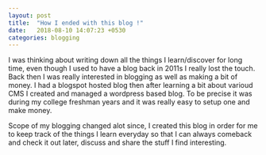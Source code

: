 ```yaml
---
layout: post
title:  "How I ended with this blog !"
date:   2018-08-10 14:07:23 +0530
categories: blogging 
---
```


I was thinking about writing down all the things I learn/discover for long time, even though I used to have a blog back
in 2011s I really lost the touch. Back then I was really interested in blogging as well as making a bit of money. I had
a blogspot hosted blog then after learning a bit about varioud CMS I created and managed a wordpress based blog. To
be precise it was during my college freshman years and it was really easy to setup one and make money.

Scope of my blogging changed alot since, I created this blog in order for me to keep track of the things I learn 
everyday so that I can always comeback and check it out later, discuss and share the stuff I find interesting.
